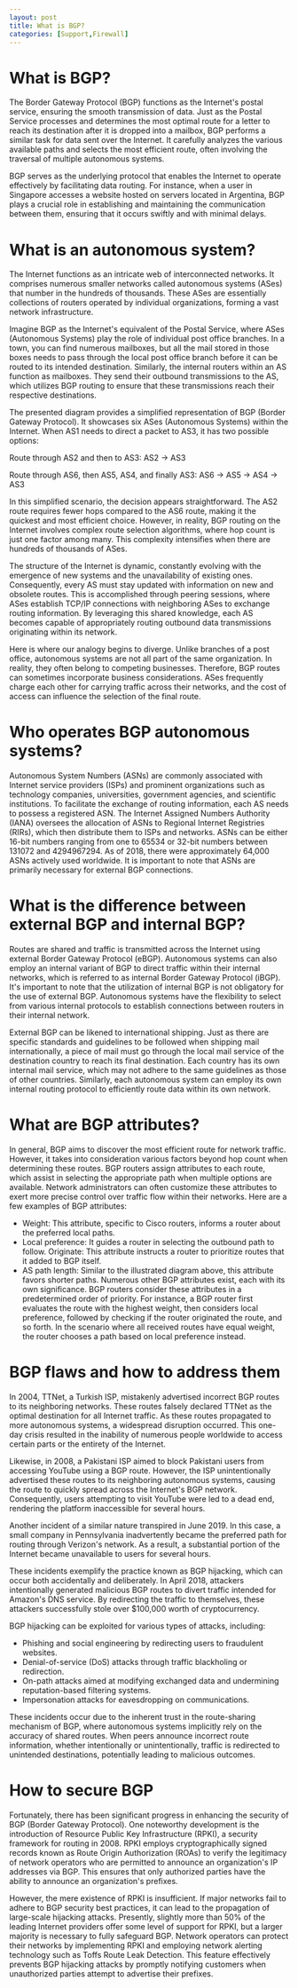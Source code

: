 ```yaml
---
layout: post
title: What is BGP?
categories: [Support,Firewall]
---
```

# What is BGP?
The Border Gateway Protocol (BGP) functions as the Internet's postal service, ensuring the smooth transmission of data. Just as the Postal Service processes and determines the most optimal route for a letter to reach its destination after it is dropped into a mailbox, BGP performs a similar task for data sent over the Internet. It carefully analyzes the various available paths and selects the most efficient route, often involving the traversal of multiple autonomous systems.

BGP serves as the underlying protocol that enables the Internet to operate effectively by facilitating data routing. For instance, when a user in Singapore accesses a website hosted on servers located in Argentina, BGP plays a crucial role in establishing and maintaining the communication between them, ensuring that it occurs swiftly and with minimal delays.

# What is an autonomous system?
The Internet functions as an intricate web of interconnected networks. It comprises numerous smaller networks called autonomous systems (ASes) that number in the hundreds of thousands. These ASes are essentially collections of routers operated by individual organizations, forming a vast network infrastructure.

Imagine BGP as the Internet's equivalent of the Postal Service, where ASes (Autonomous Systems) play the role of individual post office branches. In a town, you can find numerous mailboxes, but all the mail stored in those boxes needs to pass through the local post office branch before it can be routed to its intended destination. Similarly, the internal routers within an AS function as mailboxes. They send their outbound transmissions to the AS, which utilizes BGP routing to ensure that these transmissions reach their respective destinations.

The presented diagram provides a simplified representation of BGP (Border Gateway Protocol). It showcases six ASes (Autonomous Systems) within the Internet. When AS1 needs to direct a packet to AS3, it has two possible options:

Route through AS2 and then to AS3:
AS2 → AS3

Route through AS6, then AS5, AS4, and finally AS3:
AS6 → AS5 → AS4 → AS3

In this simplified scenario, the decision appears straightforward. The AS2 route requires fewer hops compared to the AS6 route, making it the quickest and most efficient choice. However, in reality, BGP routing on the Internet involves complex route selection algorithms, where hop count is just one factor among many. This complexity intensifies when there are hundreds of thousands of ASes.

The structure of the Internet is dynamic, constantly evolving with the emergence of new systems and the unavailability of existing ones. Consequently, every AS must stay updated with information on new and obsolete routes. This is accomplished through peering sessions, where ASes establish TCP/IP connections with neighboring ASes to exchange routing information. By leveraging this shared knowledge, each AS becomes capable of appropriately routing outbound data transmissions originating within its network.

Here is where our analogy begins to diverge. Unlike branches of a post office, autonomous systems are not all part of the same organization. In reality, they often belong to competing businesses. Therefore, BGP routes can sometimes incorporate business considerations. ASes frequently charge each other for carrying traffic across their networks, and the cost of access can influence the selection of the final route.

# Who operates BGP autonomous systems?
Autonomous System Numbers (ASNs) are commonly associated with Internet service providers (ISPs) and prominent organizations such as technology companies, universities, government agencies, and scientific institutions. To facilitate the exchange of routing information, each AS needs to possess a registered ASN. The Internet Assigned Numbers Authority (IANA) oversees the allocation of ASNs to Regional Internet Registries (RIRs), which then distribute them to ISPs and networks. ASNs can be either 16-bit numbers ranging from one to 65534 or 32-bit numbers between 131072 and 4294967294. As of 2018, there were approximately 64,000 ASNs actively used worldwide. It is important to note that ASNs are primarily necessary for external BGP connections.

# What is the difference between external BGP and internal BGP?
Routes are shared and traffic is transmitted across the Internet using external Border Gateway Protocol (eBGP). Autonomous systems can also employ an internal variant of BGP to direct traffic within their internal networks, which is referred to as internal Border Gateway Protocol (iBGP). It's important to note that the utilization of internal BGP is not obligatory for the use of external BGP. Autonomous systems have the flexibility to select from various internal protocols to establish connections between routers in their internal network.

External BGP can be likened to international shipping. Just as there are specific standards and guidelines to be followed when shipping mail internationally, a piece of mail must go through the local mail service of the destination country to reach its final destination. Each country has its own internal mail service, which may not adhere to the same guidelines as those of other countries. Similarly, each autonomous system can employ its own internal routing protocol to efficiently route data within its own network.

# What are BGP attributes?
In general, BGP aims to discover the most efficient route for network traffic. However, it takes into consideration various factors beyond hop count when determining these routes. BGP routers assign attributes to each route, which assist in selecting the appropriate path when multiple options are available. Network administrators can often customize these attributes to exert more precise control over traffic flow within their networks. Here are a few examples of BGP attributes:

* Weight: This attribute, specific to Cisco routers, informs a router about the preferred local paths.
* Local preference: It guides a router in selecting the outbound path to follow.
Originate: This attribute instructs a router to prioritize routes that it added to BGP itself.
* AS path length: Similar to the illustrated diagram above, this attribute favors shorter paths.
Numerous other BGP attributes exist, each with its own significance. BGP routers consider these attributes in a predetermined order of priority. For instance, a BGP router first evaluates the route with the highest weight, then considers local preference, followed by checking if the router originated the route, and so forth. In the scenario where all received routes have equal weight, the router chooses a path based on local preference instead.

# BGP flaws and how to address them

In 2004, TTNet, a Turkish ISP, mistakenly advertised incorrect BGP routes to its neighboring networks. These routes falsely declared TTNet as the optimal destination for all Internet traffic. As these routes propagated to more autonomous systems, a widespread disruption occurred. This one-day crisis resulted in the inability of numerous people worldwide to access certain parts or the entirety of the Internet.

Likewise, in 2008, a Pakistani ISP aimed to block Pakistani users from accessing YouTube using a BGP route. However, the ISP unintentionally advertised these routes to its neighboring autonomous systems, causing the route to quickly spread across the Internet's BGP network. Consequently, users attempting to visit YouTube were led to a dead end, rendering the platform inaccessible for several hours.

Another incident of a similar nature transpired in June 2019. In this case, a small company in Pennsylvania inadvertently became the preferred path for routing through Verizon's network. As a result, a substantial portion of the Internet became unavailable to users for several hours.

These incidents exemplify the practice known as BGP hijacking, which can occur both accidentally and deliberately. In April 2018, attackers intentionally generated malicious BGP routes to divert traffic intended for Amazon's DNS service. By redirecting the traffic to themselves, these attackers successfully stole over $100,000 worth of cryptocurrency.

BGP hijacking can be exploited for various types of attacks, including:

* Phishing and social engineering by redirecting users to fraudulent websites.
* Denial-of-service (DoS) attacks through traffic blackholing or redirection.
* On-path attacks aimed at modifying exchanged data and undermining reputation-based filtering systems.
* Impersonation attacks for eavesdropping on communications.

These incidents occur due to the inherent trust in the route-sharing mechanism of BGP, where autonomous systems implicitly rely on the accuracy of shared routes. When peers announce incorrect route information, whether intentionally or unintentionally, traffic is redirected to unintended destinations, potentially leading to malicious outcomes.

# How to secure BGP
Fortunately, there has been significant progress in enhancing the security of BGP (Border Gateway Protocol). One noteworthy development is the introduction of Resource Public Key Infrastructure (RPKI), a security framework for routing in 2008. RPKI employs cryptographically signed records known as Route Origin Authorization (ROAs) to verify the legitimacy of network operators who are permitted to announce an organization's IP addresses via BGP. This ensures that only authorized parties have the ability to announce an organization's prefixes.

However, the mere existence of RPKI is insufficient. If major networks fail to adhere to BGP security best practices, it can lead to the propagation of large-scale hijacking attacks. Presently, slightly more than 50% of the leading Internet providers offer some level of support for RPKI, but a larger majority is necessary to fully safeguard BGP. Network operators can protect their networks by implementing RPKI and employing network alerting technology such as Toffs Route Leak Detection. This feature effectively prevents BGP hijacking attacks by promptly notifying customers when unauthorized parties attempt to advertise their prefixes.